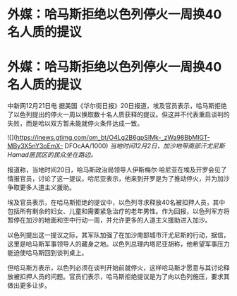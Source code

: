 # 外媒：哈马斯拒绝以色列停火一周换40名人质的提议

# 外媒：哈马斯拒绝以色列停火一周换40名人质的提议

中新网12月21日电
据美国《华尔街日报》20日报道，埃及官员表示，哈马斯拒绝了以色列提出的停火一周以换取数十名人质获释的提议。但这并不代表重启谈判的失败，而是哈以双方暂未能就停火条件达成一致。

![](https://inews.gtimg.com/om_bt/O4Lg2B6gpSIMk-_zWa98BbMlGT-MBy3X5nY3oEmX-
DFOcAA/1000) _当地时间12月2日，加沙地带南部汗尤尼斯Hamad居民区的民众坐在路边。_

报道称，当地时间20日，哈马斯政治局领导人伊斯梅尔·哈尼亚在埃及开罗会见了情报官员，讨论了这一提议。哈尼亚表示，他来到开罗是为了推动停火，并为加沙争取更多人道主义援助。

埃及官员表示，在哈马斯拒绝的提议中，以色列寻求释放40名被扣押人员，其中包括所有剩余的妇女、儿童和需要紧急治疗的老年男性。作为回报，以色列军方将暂停在加沙的地面和空中行动一周，并允许更多的人道主义援助进入加沙。

以色列提出这一提议之际，其军队加强了在加沙南部城市汗尤尼斯的行动，据信，这里是哈马斯军事领导人的藏身之地。以色列总理内塔尼亚胡称，他希望军事压力能迫使哈马斯回到谈判桌上。

但哈马斯方表示，以色列必须在谈判开始前就停火，这样哈马斯才愿意与其讨论释放被扣押人员的问题。官员们表示，哈马斯拒绝提议是为了向以色列施压，要求其做出更多让步。

